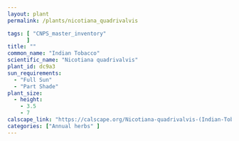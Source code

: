 ```yaml
---
layout: plant                                                              
permalink: /plants/nicotiana_quadrivalvis

tags: [ "CNPS_master_inventory"
      ]
title: ""
common_name: "Indian Tobacco"
scientific_name: "Nicotiana quadrivalvis"
plant_id: dc9a3
sun_requirements:
  - "Full Sun"
  - "Part Shade"
plant_size:
  - height: 
    - 3.5
    - 7
calscape_link: "https://calscape.org/Nicotiana-quadrivalvis-(Indian-Tobacco)"
categories: ["Annual herbs" ]
---
```





